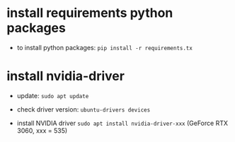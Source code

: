 # install requirements python packages

- to install python packages: `pip install -r requirements.tx`

# install nvidia-driver

- update: `sudo apt update`

- check driver version: `ubuntu-drivers devices`

- install NVIDIA driver `sudo apt install nvidia-driver-xxx` (GeForce RTX 3060, xxx = 535) 